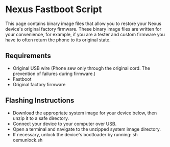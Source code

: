 # Nexus Fastboot Script
This page contains binary image files that allow you to restore your Nexus device's original factory firmware. These binary image files are written for your convenience, for example, if you are a tester and custom firmware you have to often return the phone to its original state.

## Requirements
 - Original USB wire (Phone sew only through the original cord. The prevention of failures during firmware.)
 - Fastboot
 - Original factory firmware

## Flashing Instructions
 - Download the appropriate system image for your device below, then unzip it to a safe directory.
 - Connect your device to your computer over USB.
 - Open a terminal and navigate to the unzipped system image directory.
 - If necessary, unlock the device's bootloader by running:
    sh oemunlock.sh

